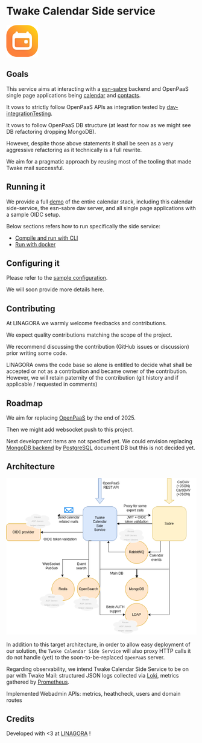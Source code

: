 # Twake Calendar Side service

![LOGO](assets/calendar.svg)

## Goals

This service aims at interacting with a [esn-sabre](https://github.com/linagora/esn-sabre/) backend and OpenPaaS single 
page applications being [calendar](https://github.com/linagora/esn-frontend-calendar) and 
[contacts](https://github.com/linagora/esn-frontend-contacts).

It vows to strictly follow OpenPaaS APIs as integration tested by [dav-integrationTesting](https://ci.linagora.com/btellier/dav-integrationtesting).

It vows to follow OpenPaaS DB structure (at least for now as we might see DB refactoring dropping MongoDB).

However, despite those above statements it shall be seen as a very aggressive refactoring as it technically is a full rewrite.

We aim for a pragmatic approach by reusing most of the tooling that made Twake mail successful.

## Running it

We provide a full [demo](app/docker-sample/README.md) of the entire calendar stack, including this calendar side-service,
the esn-sabre dav server, and all single page applications with a sample OIDC setup.

Below sections refers how to run specifically the side service:

 - [Compile and run with CLI](docs/run/run-cli.md)
 - [Run with docker](docs/run/run-docker.md)

## Configuring it

Please refer to the [sample configuration](app/src/main/conf).

We will soon provide more details here.

## Contributing

At LINAGORA we warmly welcome feedbacks and contributions.

We expect quality contributions matching the scope of the project.

We recommend discussing the contribution (GitHub issues or discussion) prior writing some code.

LINAGORA owns the code base so alone is entitled to decide what shall be accepted or not as a contribution
and became owner of the contribution. However, we will retain paternity of the contribution (git history
and if applicable / requested in comments)

## Roadmap

We aim for replacing [OpenPaaS](https://open-paas.org/) by the end of 2025.

Then we might add websocket push to this project.

Next development items are not specified yet. We could envision replacing [MongoDB backend](https://www.mongodb.com/) by
[PostgreSQL](https://www.postgresql.org/) document DB but this is not decided yet.

## Architecture

![Architecture diagram](assets/twake-calendar-side-service-architecture.drawio.png)

In addition to this target architecture, in order to allow easy deployment of our solution, the 
`Twake Calendar Side Service` will also proxy HTTP calls it do not handle (yet) to the soon-to-be-replaced 
`OpenPaaS` server.

Regarding observability, we intend Twake Calendar Side Service to be on par with Twake Mail: structured JSON logs 
collected via [Loki](https://grafana.com/oss/loki/), metrics gathered by [Prometheus](https://prometheus.io/). 

Implemented Webadmin APIs: metrics, heathcheck, users and domain routes

## Credits

Developed with <3 at [LINAGORA](https://linagora.com) !